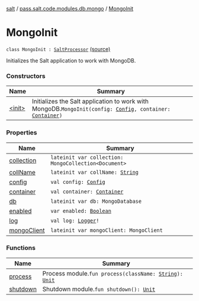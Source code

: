 [salt](../../index.md) / [pass.salt.code.modules.db.mongo](../index.md) / [MongoInit](./index.md)

# MongoInit

`class MongoInit : `[`SaltProcessor`](../../pass.salt.code.modules/-salt-processor/index.md) [(source)](https://github.com/kurbaniec-tgm/salt/tree/master/code/modules/db/mongo/MongoInit.kt#L25)

Initializes the Salt application to work with MongoDB.

### Constructors

| Name | Summary |
|---|---|
| [&lt;init&gt;](-init-.md) | Initializes the Salt application to work with MongoDB.`MongoInit(config: `[`Config`](../../pass.salt.code.loader.config/-config/index.md)`, container: `[`Container`](../../pass.salt.code.container/-container/index.md)`)` |

### Properties

| Name | Summary |
|---|---|
| [collection](collection.md) | `lateinit var collection: MongoCollection<Document>` |
| [collName](coll-name.md) | `lateinit var collName: `[`String`](https://kotlinlang.org/api/latest/jvm/stdlib/kotlin/-string/index.html) |
| [config](config.md) | `val config: `[`Config`](../../pass.salt.code.loader.config/-config/index.md) |
| [container](container.md) | `val container: `[`Container`](../../pass.salt.code.container/-container/index.md) |
| [db](db.md) | `lateinit var db: MongoDatabase` |
| [enabled](enabled.md) | `var enabled: `[`Boolean`](https://kotlinlang.org/api/latest/jvm/stdlib/kotlin/-boolean/index.html) |
| [log](log.md) | `val log: `[`Logger`](https://docs.oracle.com/javase/6/docs/api/java/util/logging/Logger.html)`!` |
| [mongoClient](mongo-client.md) | `lateinit var mongoClient: MongoClient` |

### Functions

| Name | Summary |
|---|---|
| [process](process.md) | Process module.`fun process(className: `[`String`](https://kotlinlang.org/api/latest/jvm/stdlib/kotlin/-string/index.html)`): `[`Unit`](https://kotlinlang.org/api/latest/jvm/stdlib/kotlin/-unit/index.html) |
| [shutdown](shutdown.md) | Shutdown module.`fun shutdown(): `[`Unit`](https://kotlinlang.org/api/latest/jvm/stdlib/kotlin/-unit/index.html) |
